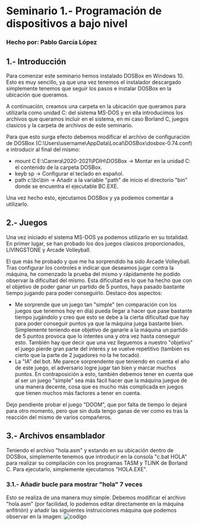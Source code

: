 # Seminario 1.- Programación de dispositivos a bajo nivel
### Hecho por: Pablo García López

## 1.- Introducción
Para comenzar este seminario hemos instalado DOSBox en Windows 10. Esto es muy sencillo, ya que una vez tenemos el instalador descargado simplemente tenemos que seguir los pasos e instalar DOSBox en la ubicación que queramos.

A continuación, creamos una carpeta en la ubicación que queramos para utilizarla como unidad C: del sistema MS-DOS y en ella introducimos los archivos que queramos incluir en el sistema, en mi caso Borland C, juegos clasicos y la carpeta de archivos de este seminario.

Para que esto surga efecto debemos modificar el archivo de configuración de DOSBox (C:\Users\username\AppData\Local\DOSBox\dosbox-0.74.conf) e introducir al final del mismo:
- mount C E:\Carrera\2020-2021\PDIH\DOSBox -> Montar en la unidad C: el contenido de la carpeta DOSBox.
- keyb sp -> Configurar el teclado en español.
- path c:\bc\bin -> Añadir a la variable "path" de inicio el directorio "bin" donde se encuentra el ejecutable BC.EXE.

Una vez hecho esto, ejecutamos DOSBox y ya podemos comentar a utilizarlo.

## 2.- Juegos
Una vez iniciado el sistema MS-DOS ya podemos utilizarlo en su totalidad. En primer lugar, se han probado los dos juegos clasicos proporcionados, LIVINGSTONE y Arcade Volleyball. 

El que más he probado y que me ha sorprendido ha sido Arcade Volleyball. Tras configurar los controles e indicar que deseamos jugar contra la máquina, he comenzado la prueba del mismo y rápidamente he podido observar la dificultad del mismo. Esta dificultad es lo que ha hecho que con el objetivo de poder ganar un partido de 5 puntos, haya pasado bastante tiempo jugando para poder conseguirlo. Destaco dos aspectos:
- Me sorprende que un juego tan "simple" (en comparación con los juegos que tenemos hoy en día) pueda llegar a hacer que pase bastante tiempo jugándolo y creo que esto se debe a la cierta dificultad que hay para poder conseguir puntos ya que la máquina juega bastante bien. Simplemente teniendo ese objetivo de ganarle a la máquina un partido de 5 puntos provoca que lo intentes una y otra vez hasta conseguir esto. También hay que decir que una vez lleguemos a nuestro "objetivo" el juego pierde gran parte del interés y se vuelve repetitivo (también es cierto que la parte de 2 jugadores no la he tocado).
- La "IA" del bot. Me parece sorprendente que teniendo en cuenta el año de este juego, el adversario logre jugar tan bien y marcar muchos puntos. En contraposición a esto, también debemos tener en cuenta que al ser un juego "simple" sea más fácil hacer que la máquina juegue de una manera decente, cosa que es mucho más complicada en juegos que tienen muchos más factores a tener en cuenta.

Dejo pendiente probar el juego "DOOM", que por falta de tiempo lo dejaré para otro momento, pero que sin duda tengo ganas de ver como es tras la reacción del mismo de varios compañeros.

## 3.- Archivos ensamblador
Teniendo el archivo "hola.asm" y estando en su ubicación dentro de DOSBox, simplemente tenemos que introducir en la consola "c.bat HOLA" para realizar su compilación con los programas TASM y TLINK de Borland C. Para ejecutarlo, simplemente ejecutamos "HOLA.EXE".

### 3.1.- Añadir bucle para mostrar "hola" 7 veces
Esto se realiza de una manera muy simple. Debemos modificar el archivo "hola.asm" (por facilidad, lo podemos editar directamente en la máquina anfitrión) y añadir las siguientes instrucciones máquina que podemos observar en la imagen: 
![codigo](https://ibb.co/SmYVhX7)
